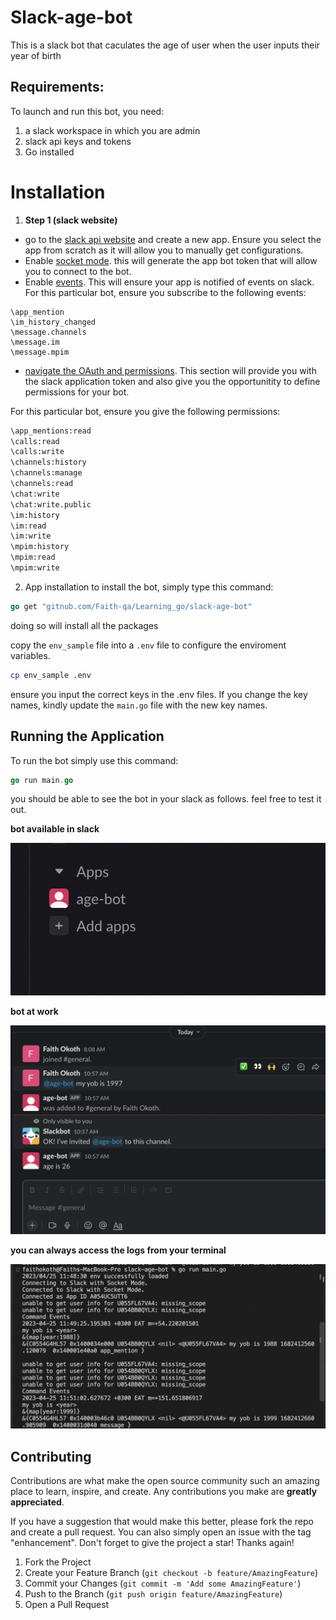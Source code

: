 # Slack-age-bot
This is a slack bot that caculates the age of user when the user inputs their year of birth

## Requirements:
To launch and run this bot, you need:
1. a slack workspace in which you are admin
2. slack api keys and tokens
3. Go installed

# Installation
1. **Step 1 (slack website)**
*  go to the [slack api website](https://api.slack.com/apps/) and create a new app. Ensure you select the app from scratch as it will allow you to manually get configurations.
*  Enable [socket mode](https://app.slack.com/app-settings/T054RSZRBS6/A054UC5UTT6/socket-mode). this will generate the app bot token that will allow you to connect to the bot. 
* Enable [events](https://api.slack.com/apps/A054UC5UTT6/event-subscriptions). This will ensure your app is notified of events on slack. For this particular bot, ensure you subscribe to the following events:
```
\app_mention
\im_history_changed
\message.channels
\message.im
\message.mpim
```
* [navigate the OAuth and permissions](https://api.slack.com/apps/A054UC5UTT6/oauth?). This section will provide you with the slack application token and also give you the opportunitity to define permissions for your bot.

For this particular bot, ensure you give the following permissions: 
```bash 
\app_mentions:read
\calls:read
\calls:write
\channels:history
\channels:manage
\channels:read
\chat:write
\chat:write.public
\im:history
\im:read
\im:write
\mpim:history
\mpim:read
\mpim:write

```

2. App installation
to install the bot, simply type this command:
```go
go get "gitnub.com/Faith-qa/Learning_go/slack-age-bot"
```
doing so will install all the packages

copy the `env_sample` file into a `.env` file to configure the enviroment variables.

```bash
cp env_sample .env
```
ensure you input the correct keys in the .env files. If you change the key names, kindly update the `main.go` file with the new key names.

## Running the Application
To run the bot simply use this command:
```go
go run main.go
```

you should be able to see the bot in your slack as follows. feel free to test it out.

**bot available in slack**

![bot available in slack](./screenshots/botvisble.png)


**bot at work**

![bot at work](./screenshots/botatwork.png)


**you can always access the logs from your terminal**


![you can always access the logs from your terminal](./screenshots/logs.png)

<!-- CONTRIBUTING -->
## Contributing

Contributions are what make the open source community such an amazing place to learn, inspire, and create. Any contributions you make are **greatly appreciated**.

If you have a suggestion that would make this better, please fork the repo and create a pull request. You can also simply open an issue with the tag "enhancement".
Don't forget to give the project a star! Thanks again!

1. Fork the Project
2. Create your Feature Branch (`git checkout -b feature/AmazingFeature`)
3. Commit your Changes (`git commit -m 'Add some AmazingFeature'`)
4. Push to the Branch (`git push origin feature/AmazingFeature`)
5. Open a Pull Request



